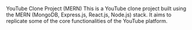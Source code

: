 YouTube Clone Project (MERN)
This is a YouTube clone project built using the MERN (MongoDB, Express.js, React.js, Node.js) stack. It aims to replicate some of the core functionalities of the YouTube platform.

